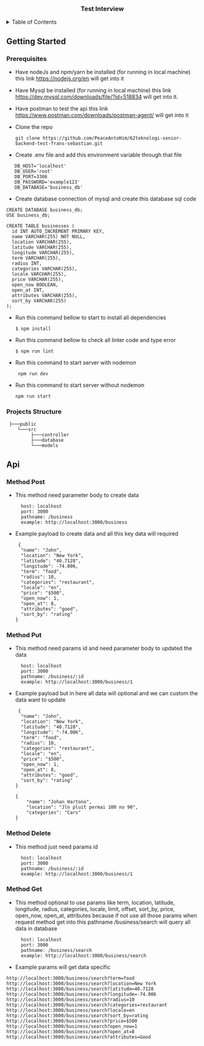 <a name="readme-top"></a>

<!-- PROJECT LOGO -->
<br />
<div align="center">

<h3 align="center">Test Interview</h3>

</div>

<!-- TABLE OF CONTENTS -->
<details>
  <summary>Table of Contents</summary>
  <ol>
    <li>
      <a href="#getting-started">Getting Started</a>
      <ul>
        <li><a href="#prerequisites">Prerequisites</a></li>
        <li><a href="#projects-structure">Projects structure</a></li>
      </ul>
    </li>
    <li>
      <a href="#api">API</a>
         <ul>
            <li>
               <a href="#method-post">Method Post</a>
            </li>
            <li>
                <a href="#method-put">Method Put</a>
            </li>
            <li>
                <a href="#method-delete">Method Delete</a>
            </li>
            <li>
               <a href="#method-get">Method Get</a>
            </li>
         </ul>
    </li>
  </ol>
</details>

<!-- ABOUT THE PROJECT -->

<!-- GETTING STARTED -->

## Getting Started

### Prerequisites

- Have nodeJs and npm/yarn be installed (for running in local machine) this link https://nodejs.org/en will get into it
- Have Mysql be installed (for running in local machine) this link https://dev.mysql.com/downloads/file/?id=518834 will get into it.
- Have postman to test the api this link https://www.postman.com/downloads/postman-agent/ will get into it


- Clone the repo
  ```
  git clone https://github.com/PeaceAntoHim/62teknologi-senior-backend-test-frans-sebastian.git
   ```

- Create .env file and add this environment variable through that file
```
   DB_HOST='localhost'
   DB_USER='root'
   DB_PORT=3306
   DB_PASSWORD='example123'
   DB_DATABASE='business_db'
```

- Create database connection of mysql and create this database sql code
```
CREATE DATABASE business_db;
USE business_db;

CREATE TABLE businesses (
  id INT AUTO_INCREMENT PRIMARY KEY,
  name VARCHAR(255) NOT NULL,
  location VARCHAR(255),
  latitude VARCHAR(255),
  longitude VARCHAR(255),
  term VARCHAR(255),
  radius INT,
  categories VARCHAR(255),
  locale VARCHAR(255),
  price VARCHAR(255),
  open_now BOOLEAN,
  open_at INT,
  attributes VARCHAR(255),
  sort_by VARCHAR(255)
);
```
  

- Run this command bellow to start to install all dependencies

  ```
  $ npm install
  ```

- Run this command bellow to check all linter code and type error 
   ```
   $ npm run lint
   ```

- Run this command to start server with nodemon
  ```
   npm run dev
  ```

- Run this command to start server without nodemon
  ```
  npm run start
  ```



### Projects Structure
```
 ├───public
    └───src
         ├───controller
         ├───database
         └───models
```

## Api

### Method Post
- This method need parameter body to create data
  ```
    host: localhost
    port: 3000
    pathname: /business
    example: http://localhost:3000/business
  ```
- Example payload to create data and all this key data will required
  ```
   {
    "name": "John",
    "location": "New York",
    "latitude": "40.7128",
    "longitude": -74.006,
    "term": "food",
    "radius": 10,
    "categories": "restaurant",
    "locale": "en",
    "price": "$500",
    "open_now": 1,
    "open_at": 8,
    "attributes": "good",
    "sort_by": "rating"
  }
  ```
### Method Put

- This method need params id and need parameter body to updated the data
  ```
    host: localhost
    port: 3000
    pathname: /business/:id
    example: http://localhost:3000/business/1
  ```

- Example payload but in here all data will optional and we can custom the data want to update
  ```
   {
    "name": "John",
    "location": "New York",
    "latitude": "40.7128",
    "longitude": "-74.006",
    "term": "food",
    "radius": 10,
    "categories": "restaurant",
    "locale": "en",
    "price": "$500",
    "open_now": 1,
    "open_at": 8,
    "attributes": "good",
    "sort_by": "rating"
  }
  ```
  ```
  {
      "name": "Johan Hartono", 
      "location": "Jln pluit permai 100 no 90", 
      "categories": "Cars"     
  }
  ```

### Method Delete

- This method just need params id 
  ```
    host: localhost
    port: 3000
    pathname: /business/:id
    example: http://localhost:3000/business/1
  ```

### Method Get

- This method optional to use params like term, location, latitude, longitude, radius, categories, locale, limit, offset, sort_by, price, open_now, open_at, attributes because if not use all those params when request method get into 
this pathname /business/search will query all data in database
  ```
    host: localhost
    port: 3000
    pathname: /business/search
    example: http://localhost:3000/business/search
  ```
- Example params will get data specific

```
http://localhost:3000/business/search?term=food
http://localhost:3000/business/search?location=New York
http://localhost:3000/business/search?latitude=40.7128 
http://localhost:3000/business/search?longitude=-74.006 
http://localhost:3000/business/search?radius=10
http://localhost:3000/business/search?categories=restaurant
http://localhost:3000/business/search?locale=en 
http://localhost:3000/business/search?sort_by=rating
http://localhost:3000/business/search?price=$500 
http://localhost:3000/business/search?open_now=1 
http://localhost:3000/business/search?open_at=8 
http://localhost:3000/business/search?attributes=Good
```